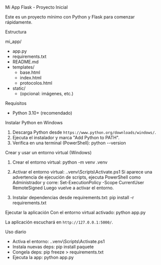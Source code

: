 Mi App Flask - Proyecto Inicial

Este es un proyecto mínimo con Python y Flask para comenzar rápidamente.

Estructura

mi_app/
- app.py
- requirements.txt
- README.md
- templates/
  - base.html
  - index.html
  - protocolos.html
- static/
  - (opcional: imágenes, etc.)

Requisitos
- Python 3.10+ (recomendado)

Instalar Python en Windows
1. Descarga Python desde `https://www.python.org/downloads/windows/`.
2. Ejecuta el instalador y marca "Add Python to PATH".
3. Verifica en una terminal (PowerShell):
   python --version

Crear y usar un entorno virtual (Windows)
1. Crear el entorno virtual:
   python -m venv .venv
2. Activar el entorno virtual:
   .\.venv\Scripts\Activate.ps1
   Si aparece una advertencia de ejecución de scripts, ejecuta PowerShell como Administrador y corre:
   Set-ExecutionPolicy -Scope CurrentUser RemoteSigned
   Luego vuelve a activar el entorno.

3. Instalar dependencias desde requirements.txt:
   pip install -r requirements.txt

Ejecutar la aplicación
Con el entorno virtual activado:
   python app.py

La aplicación escuchará en `http://127.0.0.1:5000/`.

Uso diario
- Activa el entorno: .\.venv\Scripts\Activate.ps1
- Instala nuevas deps: pip install paquete
- Congela deps: pip freeze > requirements.txt
- Ejecuta la app: python app.py


